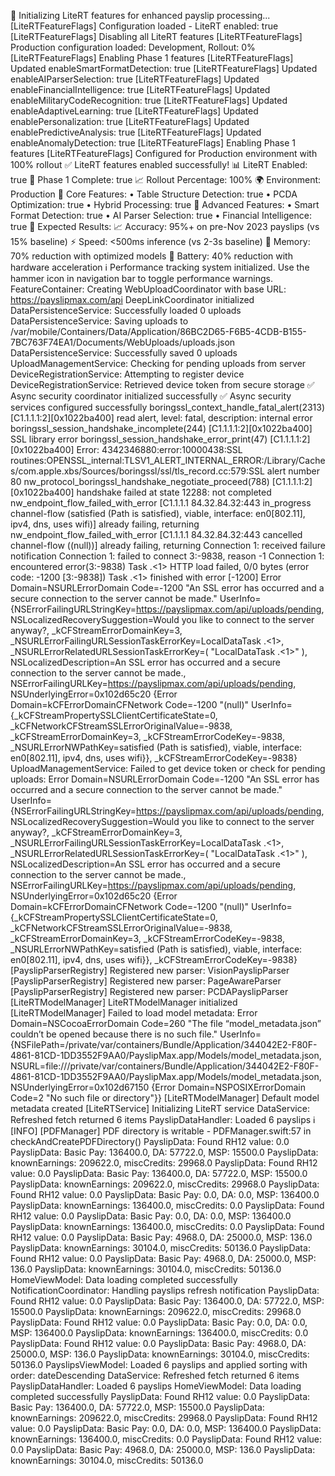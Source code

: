 🚀 Initializing LiteRT features for enhanced payslip processing...
[LiteRTFeatureFlags] Configuration loaded - LiteRT enabled: true
[LiteRTFeatureFlags] Disabling all LiteRT features
[LiteRTFeatureFlags] Production configuration loaded: Development, Rollout: 0%
[LiteRTFeatureFlags] Enabling Phase 1 features
[LiteRTFeatureFlags] Updated enableSmartFormatDetection: true
[LiteRTFeatureFlags] Updated enableAIParserSelection: true
[LiteRTFeatureFlags] Updated enableFinancialIntelligence: true
[LiteRTFeatureFlags] Updated enableMilitaryCodeRecognition: true
[LiteRTFeatureFlags] Updated enableAdaptiveLearning: true
[LiteRTFeatureFlags] Updated enablePersonalization: true
[LiteRTFeatureFlags] Updated enablePredictiveAnalysis: true
[LiteRTFeatureFlags] Updated enableAnomalyDetection: true
[LiteRTFeatureFlags] Enabling Phase 1 features
[LiteRTFeatureFlags] Configured for Production environment with 100% rollout
✅ LiteRT features enabled successfully!
   📊 LiteRT Enabled: true
   🎯 Phase 1 Complete: true
   📈 Rollout Percentage: 100%
   🌍 Environment: Production
   🔧 Core Features:
      • Table Structure Detection: true
      • PCDA Optimization: true
      • Hybrid Processing: true
   🚀 Advanced Features:
      • Smart Format Detection: true
      • AI Parser Selection: true
      • Financial Intelligence: true
🎯 Expected Results:
   📈 Accuracy: 95%+ on pre-Nov 2023 payslips (vs 15% baseline)
   ⚡ Speed: <500ms inference (vs 2-3s baseline)
   🧠 Memory: 70% reduction with optimized models
   🔋 Battery: 40% reduction with hardware acceleration
ℹ️ Performance tracking system initialized. Use the hammer icon in navigation bar to toggle performance warnings.
FeatureContainer: Creating WebUploadCoordinator with base URL: https://payslipmax.com/api
DeepLinkCoordinator initialized
DataPersistenceService: Successfully loaded 0 uploads
DataPersistenceService: Saving uploads to /var/mobile/Containers/Data/Application/86BC2D65-F6B5-4CDB-B155-7BC763F74EA1/Documents/WebUploads/uploads.json
DataPersistenceService: Successfully saved 0 uploads
UploadManagementService: Checking for pending uploads from server
DeviceRegistrationService: Attempting to register device
DeviceRegistrationService: Retrieved device token from secure storage
✅ Async security coordinator initialized successfully
✅ Async security services configured successfully
boringssl_context_handle_fatal_alert(2313) [C1.1.1.1:2][0x1022ba400] read alert, level: fatal, description: internal error
boringssl_session_handshake_incomplete(244) [C1.1.1.1:2][0x1022ba400] SSL library error
boringssl_session_handshake_error_print(47) [C1.1.1.1:2][0x1022ba400] Error: 4342346880:error:10000438:SSL routines:OPENSSL_internal:TLSV1_ALERT_INTERNAL_ERROR:/Library/Caches/com.apple.xbs/Sources/boringssl/ssl/tls_record.cc:579:SSL alert number 80
nw_protocol_boringssl_handshake_negotiate_proceed(788) [C1.1.1.1:2][0x1022ba400] handshake failed at state 12288: not completed
nw_endpoint_flow_failed_with_error [C1.1.1.1 84.32.84.32:443 in_progress channel-flow (satisfied (Path is satisfied), viable, interface: en0[802.11], ipv4, dns, uses wifi)] already failing, returning
nw_endpoint_flow_failed_with_error [C1.1.1.1 84.32.84.32:443 cancelled channel-flow ((null))] already failing, returning
Connection 1: received failure notification
Connection 1: failed to connect 3:-9838, reason -1
Connection 1: encountered error(3:-9838)
Task <B8DA3D28-7A03-4470-8606-1B6198651B43>.<1> HTTP load failed, 0/0 bytes (error code: -1200 [3:-9838])
Task <B8DA3D28-7A03-4470-8606-1B6198651B43>.<1> finished with error [-1200] Error Domain=NSURLErrorDomain Code=-1200 "An SSL error has occurred and a secure connection to the server cannot be made." UserInfo={NSErrorFailingURLStringKey=https://payslipmax.com/api/uploads/pending, NSLocalizedRecoverySuggestion=Would you like to connect to the server anyway?, _kCFStreamErrorDomainKey=3, _NSURLErrorFailingURLSessionTaskErrorKey=LocalDataTask <B8DA3D28-7A03-4470-8606-1B6198651B43>.<1>, _NSURLErrorRelatedURLSessionTaskErrorKey=(
    "LocalDataTask <B8DA3D28-7A03-4470-8606-1B6198651B43>.<1>"
), NSLocalizedDescription=An SSL error has occurred and a secure connection to the server cannot be made., NSErrorFailingURLKey=https://payslipmax.com/api/uploads/pending, NSUnderlyingError=0x102d65c20 {Error Domain=kCFErrorDomainCFNetwork Code=-1200 "(null)" UserInfo={_kCFStreamPropertySSLClientCertificateState=0, _kCFNetworkCFStreamSSLErrorOriginalValue=-9838, _kCFStreamErrorDomainKey=3, _kCFStreamErrorCodeKey=-9838, _NSURLErrorNWPathKey=satisfied (Path is satisfied), viable, interface: en0[802.11], ipv4, dns, uses wifi}}, _kCFStreamErrorCodeKey=-9838}
UploadManagementService: Failed to get device token or check for pending uploads: Error Domain=NSURLErrorDomain Code=-1200 "An SSL error has occurred and a secure connection to the server cannot be made." UserInfo={NSErrorFailingURLStringKey=https://payslipmax.com/api/uploads/pending, NSLocalizedRecoverySuggestion=Would you like to connect to the server anyway?, _kCFStreamErrorDomainKey=3, _NSURLErrorFailingURLSessionTaskErrorKey=LocalDataTask <B8DA3D28-7A03-4470-8606-1B6198651B43>.<1>, _NSURLErrorRelatedURLSessionTaskErrorKey=(
    "LocalDataTask <B8DA3D28-7A03-4470-8606-1B6198651B43>.<1>"
), NSLocalizedDescription=An SSL error has occurred and a secure connection to the server cannot be made., NSErrorFailingURLKey=https://payslipmax.com/api/uploads/pending, NSUnderlyingError=0x102d65c20 {Error Domain=kCFErrorDomainCFNetwork Code=-1200 "(null)" UserInfo={_kCFStreamPropertySSLClientCertificateState=0, _kCFNetworkCFStreamSSLErrorOriginalValue=-9838, _kCFStreamErrorDomainKey=3, _kCFStreamErrorCodeKey=-9838, _NSURLErrorNWPathKey=satisfied (Path is satisfied), viable, interface: en0[802.11], ipv4, dns, uses wifi}}, _kCFStreamErrorCodeKey=-9838}
[PayslipParserRegistry] Registered new parser: VisionPayslipParser
[PayslipParserRegistry] Registered new parser: PageAwareParser
[PayslipParserRegistry] Registered new parser: PCDAPayslipParser
[LiteRTModelManager] LiteRTModelManager initialized
[LiteRTModelManager] Failed to load model metadata: Error Domain=NSCocoaErrorDomain Code=260 "The file “model_metadata.json” couldn’t be opened because there is no such file." UserInfo={NSFilePath=/private/var/containers/Bundle/Application/344042E2-F80F-4861-81CD-1DD3552F9AA0/PayslipMax.app/Models/model_metadata.json, NSURL=file:///private/var/containers/Bundle/Application/344042E2-F80F-4861-81CD-1DD3552F9AA0/PayslipMax.app/Models/model_metadata.json, NSUnderlyingError=0x102d67150 {Error Domain=NSPOSIXErrorDomain Code=2 "No such file or directory"}}
[LiteRTModelManager] Default model metadata created
[LiteRTService] Initializing LiteRT service
DataService: Refreshed fetch returned 6 items
PayslipDataHandler: Loaded 6 payslips
ℹ️ [INFO] [PDFManager] PDF directory is writable - PDFManager.swift:57 in checkAndCreatePDFDirectory()
PayslipData: Found RH12 value: 0.0
PayslipData: Basic Pay: 136400.0, DA: 57722.0, MSP: 15500.0
PayslipData: knownEarnings: 209622.0, miscCredits: 29968.0
PayslipData: Found RH12 value: 0.0
PayslipData: Basic Pay: 136400.0, DA: 57722.0, MSP: 15500.0
PayslipData: knownEarnings: 209622.0, miscCredits: 29968.0
PayslipData: Found RH12 value: 0.0
PayslipData: Basic Pay: 0.0, DA: 0.0, MSP: 136400.0
PayslipData: knownEarnings: 136400.0, miscCredits: 0.0
PayslipData: Found RH12 value: 0.0
PayslipData: Basic Pay: 0.0, DA: 0.0, MSP: 136400.0
PayslipData: knownEarnings: 136400.0, miscCredits: 0.0
PayslipData: Found RH12 value: 0.0
PayslipData: Basic Pay: 4968.0, DA: 25000.0, MSP: 136.0
PayslipData: knownEarnings: 30104.0, miscCredits: 50136.0
PayslipData: Found RH12 value: 0.0
PayslipData: Basic Pay: 4968.0, DA: 25000.0, MSP: 136.0
PayslipData: knownEarnings: 30104.0, miscCredits: 50136.0
HomeViewModel: Data loading completed successfully
NotificationCoordinator: Handling payslips refresh notification
PayslipData: Found RH12 value: 0.0
PayslipData: Basic Pay: 136400.0, DA: 57722.0, MSP: 15500.0
PayslipData: knownEarnings: 209622.0, miscCredits: 29968.0
PayslipData: Found RH12 value: 0.0
PayslipData: Basic Pay: 0.0, DA: 0.0, MSP: 136400.0
PayslipData: knownEarnings: 136400.0, miscCredits: 0.0
PayslipData: Found RH12 value: 0.0
PayslipData: Basic Pay: 4968.0, DA: 25000.0, MSP: 136.0
PayslipData: knownEarnings: 30104.0, miscCredits: 50136.0
PayslipsViewModel: Loaded 6 payslips and applied sorting with order: dateDescending
DataService: Refreshed fetch returned 6 items
PayslipDataHandler: Loaded 6 payslips
HomeViewModel: Data loading completed successfully
PayslipData: Found RH12 value: 0.0
PayslipData: Basic Pay: 136400.0, DA: 57722.0, MSP: 15500.0
PayslipData: knownEarnings: 209622.0, miscCredits: 29968.0
PayslipData: Found RH12 value: 0.0
PayslipData: Basic Pay: 0.0, DA: 0.0, MSP: 136400.0
PayslipData: knownEarnings: 136400.0, miscCredits: 0.0
PayslipData: Found RH12 value: 0.0
PayslipData: Basic Pay: 4968.0, DA: 25000.0, MSP: 136.0
PayslipData: knownEarnings: 30104.0, miscCredits: 50136.0